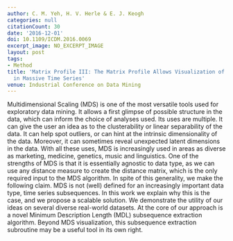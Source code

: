 ```yaml
---
author: C. M. Yeh, H. V. Herle & E. J. Keogh
categories: null
citationCount: 30
date: '2016-12-01'
doi: 10.1109/ICDM.2016.0069
excerpt_image: NO_EXCERPT_IMAGE
layout: post
tags:
- Method
title: 'Matrix Profile III: The Matrix Profile Allows Visualization of Salient Subsequences
  in Massive Time Series'
venue: Industrial Conference on Data Mining
---
```

Multidimensional Scaling (MDS) is one of the most versatile tools used for exploratory data mining. It allows a first glimpse of possible structure in the data, which can inform the choice of analyses used. Its uses are multiple. It can give the user an idea as to the clusterability or linear separability of the data. It can help spot outliers, or can hint at the intrinsic dimensionality of the data. Moreover, it can sometimes reveal unexpected latent dimensions in the data. With all these uses, MDS is increasingly used in areas as diverse as marketing, medicine, genetics, music and linguistics. One of the strengths of MDS is that it is essentially agnostic to data type, as we can use any distance measure to create the distance matrix, which is the only required input to the MDS algorithm. In spite of this generality, we make the following claim. MDS is not (well) defined for an increasingly important data type, time series subsequences. In this work we explain why this is the case, and we propose a scalable solution. We demonstrate the utility of our ideas on several diverse real-world datasets. At the core of our approach is a novel Minimum Description Length (MDL) subsequence extraction algorithm. Beyond MDS visualization, this subsequence extraction subroutine may be a useful tool in its own right.
